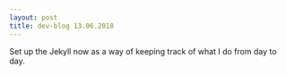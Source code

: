 ```yaml
---
layout: post
title: dev-blog 13.06.2018
---
```


Set up the Jekyll now as a way of keeping track of what I do from day to day.
